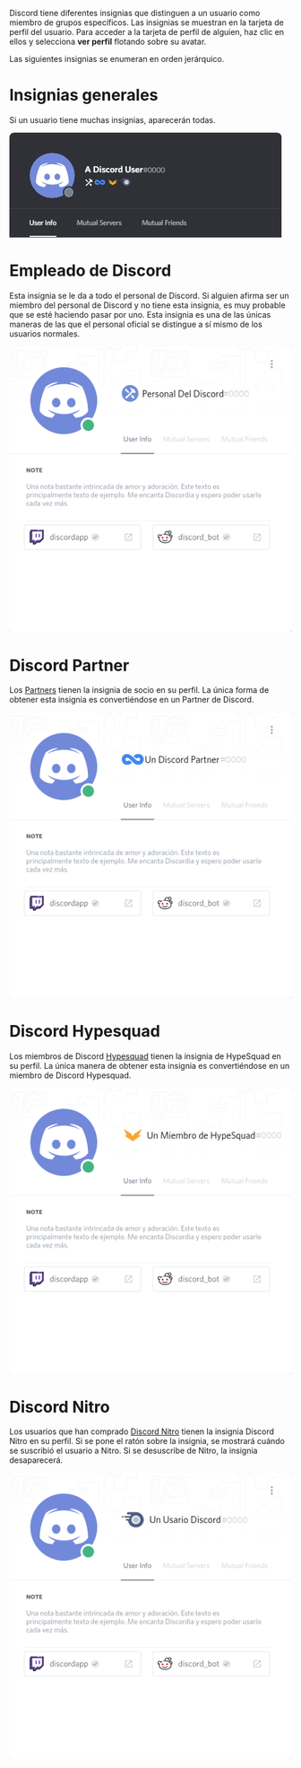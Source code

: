 <!-- TITLE: [ES] Insignias -->
<!-- SUBTITLE: Insignias de Discord -->

Discord tiene diferentes insignias que distinguen a un usuario como miembro de grupos específicos. Las insignias se muestran en la tarjeta de perfil del usuario. Para acceder a la tarjeta de perfil de alguien, haz clic en ellos y selecciona **ver perfil** flotando sobre su avatar.

Las siguientes insignias se enumeran en orden jerárquico.


# Insignias generales
Si un usuario tiene muchas insignias, aparecerán todas.

![Generalbadges](/uploads/badges/generalbadges.png "Vista general de las insignias")

# Empleado de Discord
Esta insignia se le da a todo el personal de Discord. Si alguien afirma ser un miembro del personal de Discord y no tiene esta insignia, es muy probable que se esté haciendo pasar por uno. Esta insignia es una de las únicas maneras de las que el personal oficial se distingue a sí mismo de los usuarios normales.

![Es Staffbadge](/uploads/es/es-staffbadge.png "Insignia del personal de Discord")

# Discord Partner
Los [Partners](/partners) tienen la insignia de socio en su perfil. La única forma de obtener esta insignia es convertiéndose en un Partner de Discord.

![Es Partnerbadge](/uploads/es/es-partnerbadge.png "Insignia de Discord Partner")
# Discord Hypesquad
Los miembros de Discord [Hypesquad](/hypesquad) tienen la insignia de HypeSquad en su perfil. La única manera de obtener esta insignia es convertiéndose en un miembro de Discord Hypesquad.

![Es Hypesquadbadge](/uploads/es/es-hypesquadbadge.png "Insignia de Discord Hypesquad")
# Discord Nitro
Los usuarios que han comprado [Discord Nitro](/es/nitro) tienen la insignia Discord Nitro en su perfil. Si se pone el ratón sobre la insignia, se mostrará cuándo se suscribió el usuario a Nitro. Si se desuscribe de Nitro, la insignia desaparecerá.

![Es Nitrobadge](/uploads/es/es-nitrobadge.png "Insignia de Discord Nitro")
